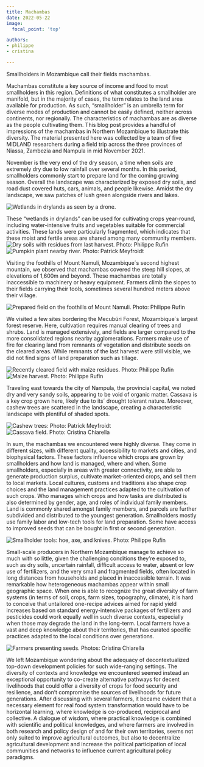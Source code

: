 ```yaml
---
title: Machambas
date: 2022-05-22
image:
  focal_point: 'top'

authors: 
- philippe
- cristina

---
```


Smallholders in Mozambique call their fields machambas. 
<!--more-->
Machambas constitute a key source of income and food to most smallholders in this region. Definitions of what constitutes a smallholder are manifold, but in the majority of cases, the term relates to the land area available for production. As such, “smallholder” is an umbrella term for diverse modes of production and cannot be easily defined, neither across continents, nor regionally. The characteristics of machambas are as diverse as the people cultivating them. This blog post provides a handful of impressions of the machambas in Northern Mozambique to illustrate this diversity. The material presented here was collected by a team of five MIDLAND researchers during a field trip across the three provinces of Niassa, Zambezia and Nampula in mid November 2021.

November is the very end of the dry season, a time when soils are extremely dry due to low rainfall over several months. In this period, smallholders commonly start to prepare land for the coming growing season. Overall the landscape was characterized by exposed dry soils, and road dust covered huts, cars, animals, and people likewise. Amidst the dry landscape, we saw patches of lush green alongside rivers and lakes.

![Wetlands in drylands as seen by a drone.](images/01_wetlands_in_drylands.webp)

These “wetlands in drylands” can be used for cultivating crops year-round, including water-intensive fruits and vegetables suitable for commercial activities. These lands were particularly fragmented, which indicates that these moist and fertile areas are shared among many community members.
![Dry soils with residues from last harvest. Photo: Philippe Rufin](images/02_crops_a.webp)
![Pumpkin plant nearby river. Photo: Patrick Meyfroidt](images/02_crops_b.webp)


Visiting the foothills of Mount Namuli, Mozambique´s second highest mountain, we observed that machambas covered the steep hill slopes, at elevations of 1,600m and beyond. These machambas are totally inaccessible to machinery or heavy equipment. Farmers climb the slopes to their fields carrying their tools, sometimes several hundred meters above their village.

![Prepared field on the foothills of Mount Namuli. Photo: Philippe Rufin](images/03_namuli.webp)

We visited a few sites bordering the Mecubúri Forest, Mozambique´s largest forest reserve. Here, cultivation requires manual clearing of trees and shrubs. Land is managed extensively, and fields are larger compared to the more consolidated regions nearby agglomerations. Farmers make use of fire for clearing land from remnants of vegetation and distribute seeds on the cleared areas. While remnants of the last harvest were still visible, we did not find signs of land preparation such as tillage. 

![Recently cleared field with maize residues. Photo: Philippe Rufin](images/04_defor_b.webp)
![Maize harvest. Photo: Philippe Rufin](images/04_defor_b.webp)

Traveling east towards the city of Nampula, the provincial capital, we noted dry and very sandy soils, appearing to be void of organic matter. Cassava is a key crop grown here, likely due to its´ drought tolerant nature. Moreover, cashew trees are scattered in the landscape, creating a characteristic landscape with plentiful of shaded spots. 

![Cashew trees: Photo: Patrick Meyfroidt](images/05_cashew.webp)
![Cassava field. Photo: Cristina Chiarella](images/05_cassava.webp)


In sum, the machambas we encountered were highly diverse. They come in different sizes, with different quality, accessibility to markets and cities, and biophysical factors. These factors influence which crops are grown by smallholders and how land is managed, where and when. Some smallholders, especially in areas with greater connectivity, are able to generate production surplus, cultivate market-oriented crops, and sell them to local markets. Local cultures, customs and traditions also shape crop choices and the land management practices adapted to the cultivation of such crops. Who manages which crops and how tasks are distributed is also determined by gender, age, and roles of individual family members. Land is commonly shared amongst family members, and parcels are further subdivided and distributed to the youngest generation. Smallholders mostly use family labor and low-tech tools for land preparation. Some have access to improved seeds that can be bought in first or second generation.

![Smallholder tools: hoe, axe, and knives. Photo: Philippe Rufin](images/06_tools.webp)

Small-scale producers in Northern Mozambique manage to achieve so much with so little, given the challenging conditions they’re exposed to, such as dry soils, uncertain rainfall, difficult access to water, absent or low use of fertilizers, and the very small and fragmented fields, often located in long distances from households and placed in inaccessible terrain. It was remarkable how heterogeneous machambas appear within small geographic space. When one is able to recognize the great diversity of farm systems (in terms of soil, crops, farm sizes, topography, climate), it is hard to conceive that untailored one-recipe advices aimed for rapid yield increases based on standard energy-intensive packages of fertilizers and pesticides could work equally well in such diverse contexts, especially when those may degrade the land in the long-term. Local farmers have a vast and deep knowledge about their territories, that has curated specific practices adapted to the local conditions over generations.

![Farmers presenting seeds. Photos: Cristina Chiarella](images/07_seeds.webp)

We left Mozambique wondering about the adequacy of decontextualized top-down development policies for such wide-ranging settings. The diversity of contexts and knowledge we encountered seemed instead an exceptional opportunity to co-create alternative pathways for decent livelihoods that could offer a diversity of crops for food security and resilience, and don’t compromise the sources of livelihoods for future generations. After discussing with several farmers, it became evident that a necessary element for real food system transformation would have to be horizontal learning, where knowledge is co-produced, reciprocal and collective. A dialogue of wisdom, where practical knowledge is combined with scientific and political knowledges, and where farmers are involved in both research and policy design of and for their own territories, seems not only suited to improve agricultural outcomes, but also to decentralize agricultural development and increase the political participation of local communities and networks to influence current agricultural policy paradigms.

